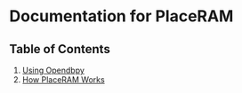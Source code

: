 # Documentation for PlaceRAM

## Table of Contents
<!-- Note: Yes, ordered lists mandate all of them to be 1. in markdown. -->
1. [Using Opendbpy](./md/Using%20Opendbpy.md)
1. [How PlaceRAM Works](./md/How%20PlaceRAM%20Works.md)